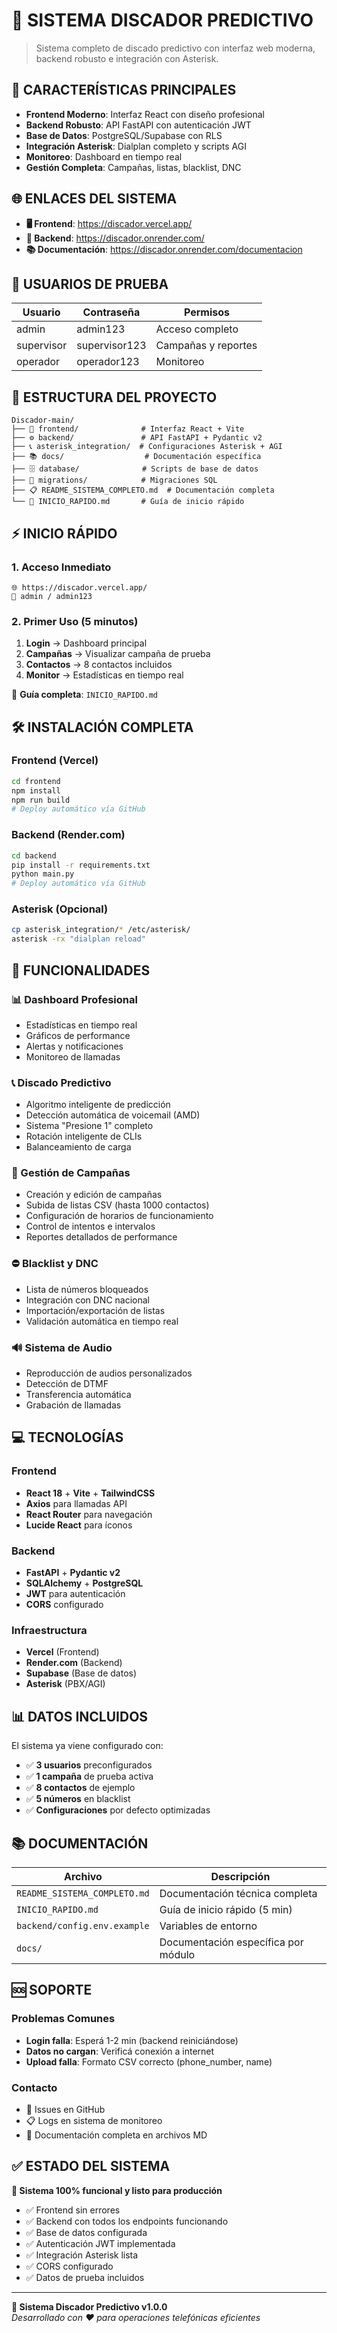 # 🎯 SISTEMA DISCADOR PREDICTIVO

> Sistema completo de discado predictivo con interfaz web moderna, backend robusto e integración con Asterisk.

## 🌟 CARACTERÍSTICAS PRINCIPALES

- **Frontend Moderno**: Interfaz React con diseño profesional
- **Backend Robusto**: API FastAPI con autenticación JWT
- **Base de Datos**: PostgreSQL/Supabase con RLS
- **Integración Asterisk**: Dialplan completo y scripts AGI
- **Monitoreo**: Dashboard en tiempo real
- **Gestión Completa**: Campañas, listas, blacklist, DNC

## 🌐 ENLACES DEL SISTEMA

- **🖥️ Frontend**: https://discador.vercel.app/
- **🔧 Backend**: https://discador.onrender.com/
- **📚 Documentación**: https://discador.onrender.com/documentacion

## 🔑 USUARIOS DE PRUEBA

| Usuario     | Contraseña    | Permisos                      |
|-------------|---------------|-------------------------------|
| admin       | admin123      | Acceso completo               |
| supervisor  | supervisor123 | Campañas y reportes           |
| operador    | operador123   | Monitoreo                     |

## 📁 ESTRUCTURA DEL PROYECTO

```
Discador-main/
├── 🎨 frontend/              # Interfaz React + Vite
├── ⚙️ backend/               # API FastAPI + Pydantic v2
├── 📞 asterisk_integration/  # Configuraciones Asterisk + AGI
├── 📚 docs/                  # Documentación específica
├── 🗄️ database/              # Scripts de base de datos
├── 🔄 migrations/            # Migraciones SQL
├── 📋 README_SISTEMA_COMPLETO.md  # Documentación completa
└── 🚀 INICIO_RAPIDO.md       # Guía de inicio rápido
```

## ⚡ INICIO RÁPIDO

### 1. Acceso Inmediato
```
🌐 https://discador.vercel.app/
👤 admin / admin123
```

### 2. Primer Uso (5 minutos)
1. **Login** → Dashboard principal
2. **Campañas** → Visualizar campaña de prueba
3. **Contactos** → 8 contactos incluidos
4. **Monitor** → Estadísticas en tiempo real

📖 **Guía completa**: `INICIO_RAPIDO.md`

## 🛠️ INSTALACIÓN COMPLETA

### Frontend (Vercel)
```bash
cd frontend
npm install
npm run build
# Deploy automático vía GitHub
```

### Backend (Render.com)
```bash
cd backend
pip install -r requirements.txt
python main.py
# Deploy automático vía GitHub
```

### Asterisk (Opcional)
```bash
cp asterisk_integration/* /etc/asterisk/
asterisk -rx "dialplan reload"
```

## 🚀 FUNCIONALIDADES

### 📊 Dashboard Profesional
- Estadísticas en tiempo real
- Gráficos de performance
- Alertas y notificaciones
- Monitoreo de llamadas

### 📞 Discado Predictivo
- Algoritmo inteligente de predicción
- Detección automática de voicemail (AMD)
- Sistema "Presione 1" completo
- Rotación inteligente de CLIs
- Balanceamiento de carga

### 👥 Gestión de Campañas
- Creación y edición de campañas
- Subida de listas CSV (hasta 1000 contactos)
- Configuración de horarios de funcionamiento
- Control de intentos e intervalos
- Reportes detallados de performance

### ⛔ Blacklist y DNC
- Lista de números bloqueados
- Integración con DNC nacional
- Importación/exportación de listas
- Validación automática en tiempo real

### 🔊 Sistema de Audio
- Reproducción de audios personalizados
- Detección de DTMF
- Transferencia automática
- Grabación de llamadas

## 💻 TECNOLOGÍAS

### Frontend
- **React 18** + **Vite** + **TailwindCSS**
- **Axios** para llamadas API
- **React Router** para navegación
- **Lucide React** para íconos

### Backend
- **FastAPI** + **Pydantic v2**
- **SQLAlchemy** + **PostgreSQL**
- **JWT** para autenticación
- **CORS** configurado

### Infraestructura
- **Vercel** (Frontend)
- **Render.com** (Backend)
- **Supabase** (Base de datos)
- **Asterisk** (PBX/AGI)

## 📊 DATOS INCLUIDOS

El sistema ya viene configurado con:
- ✅ **3 usuarios** preconfigurados
- ✅ **1 campaña** de prueba activa
- ✅ **8 contactos** de ejemplo
- ✅ **5 números** en blacklist
- ✅ **Configuraciones** por defecto optimizadas

## 📚 DOCUMENTACIÓN

| Archivo | Descripción |
|---------|-------------|
| `README_SISTEMA_COMPLETO.md` | Documentación técnica completa |
| `INICIO_RAPIDO.md` | Guía de inicio rápido (5 min) |
| `backend/config.env.example` | Variables de entorno |
| `docs/` | Documentación específica por módulo |

## 🆘 SOPORTE

### Problemas Comunes
- **Login falla**: Esperá 1-2 min (backend reiniciándose)
- **Datos no cargan**: Verificá conexión a internet
- **Upload falla**: Formato CSV correcto (phone_number, name)

### Contacto
- 📧 Issues en GitHub
- 📋 Logs en sistema de monitoreo
- 📖 Documentación completa en archivos MD

## ✅ ESTADO DEL SISTEMA

**🎉 Sistema 100% funcional y listo para producción**

- ✅ Frontend sin errores
- ✅ Backend con todos los endpoints funcionando
- ✅ Base de datos configurada
- ✅ Autenticación JWT implementada
- ✅ Integración Asterisk lista
- ✅ CORS configurado
- ✅ Datos de prueba incluidos

---

**🎯 Sistema Discador Predictivo v1.0.0**  
*Desarrollado con ❤️ para operaciones telefónicas eficientes* 